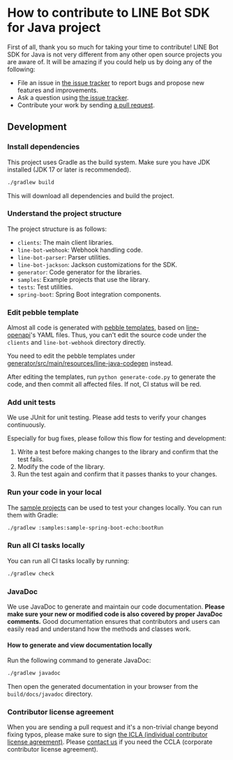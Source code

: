 # How to contribute to LINE Bot SDK for Java project

First of all, thank you so much for taking your time to contribute! LINE Bot SDK for Java is not very different from any other open
source projects you are aware of. It will be amazing if you could help us by doing any of the following:

- File an issue in [the issue tracker](https://github.com/line/line-bot-sdk-java/issues) to report bugs and propose new features and
  improvements.
- Ask a question using [the issue tracker](https://github.com/line/line-bot-sdk-java/issues).
- Contribute your work by sending [a pull request](https://github.com/line/line-bot-sdk-java/pulls).

## Development

### Install dependencies

This project uses Gradle as the build system. Make sure you have JDK installed (JDK 17 or later is recommended).

```bash
./gradlew build
```

This will download all dependencies and build the project.

### Understand the project structure

The project structure is as follows:
- `clients`: The main client libraries.
- `line-bot-webhook`: Webhook handling code.
- `line-bot-parser`: Parser utilities.
- `line-bot-jackson`: Jackson customizations for the SDK.
- `generator`: Code generator for the libraries.
- `samples`: Example projects that use the library.
- `tests`: Test utilities.
- `spring-boot`: Spring Boot integration components.

### Edit pebble template

Almost all code is generated with [pebble templates](https://pebbletemplates.io/), based on [line-openapi](https://github.com/line/line-openapi)'s YAML files.
Thus, you can't edit the source code under the `clients` and `line-bot-webhook` directory directly.

You need to edit the pebble templates under [generator/src/main/resources/line-java-codegen](generator/src/main/resources/line-java-codegen) instead.

After editing the templates, run `python generate-code.py` to generate the code, and then commit all affected files.
If not, CI status will be red.

### Add unit tests

We use JUnit for unit testing. Please add tests to verify your changes continuously.

Especially for bug fixes, please follow this flow for testing and development:
1. Write a test before making changes to the library and confirm that the test fails.
2. Modify the code of the library.
3. Run the test again and confirm that it passes thanks to your changes.

### Run your code in your local

The [sample projects](samples/) can be used to test your changes locally. You can run them with Gradle:

```bash
./gradlew :samples:sample-spring-boot-echo:bootRun
```

### Run all CI tasks locally

You can run all CI tasks locally by running:

```bash
./gradlew check
```

### JavaDoc

We use JavaDoc to generate and maintain our code documentation.
**Please make sure your new or modified code is also covered by proper JavaDoc comments.**
Good documentation ensures that contributors and users can easily read and understand how the methods and classes work.

#### How to generate and view documentation locally

Run the following command to generate JavaDoc:

```bash
./gradlew javadoc
```

Then open the generated documentation in your browser from the `build/docs/javadoc` directory.

### Contributor license agreement

When you are sending a pull request and it's a non-trivial change beyond fixing typos, please make sure to sign
[the ICLA (individual contributor license agreement)](https://cla-assistant.io/line/line-bot-sdk-java). Please
[contact us](mailto:dl_oss_dev@linecorp.com) if you need the CCLA (corporate contributor license agreement).
